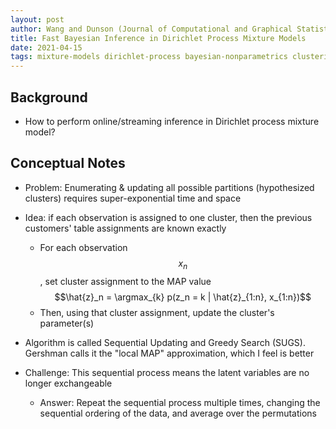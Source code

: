 ```yaml
---
layout: post
author: Wang and Dunson (Journal of Computational and Graphical Statistics 2011)
title: Fast Bayesian Inference in Dirichlet Process Mixture Models
date: 2021-04-15
tags: mixture-models dirichlet-process bayesian-nonparametrics clustering online streaming
---
```


## Background

- How to perform online/streaming inference in Dirichlet process mixture model?

## Conceptual Notes

- Problem: Enumerating & updating all possible partitions (hypothesized clusters)
  requires super-exponential time and space
- Idea: if each observation is assigned to one cluster, then the previous customers'
table assignments are known exactly
  - For each observation  $$x_n$$, set cluster assignment to the MAP value
    $$\hat{z}_n = \argmax_{k} p(z_n = k | \hat{z}_{1:n}, x_{1:n})$$
  - Then, using that cluster assignment, update the cluster's parameter(s)
- Algorithm is called Sequential Updating and Greedy Search (SUGS). Gershman calls it the 
"local MAP" approximation, which I feel is better
    
- Challenge: This sequential process means the latent variables are no longer exchangeable
    - Answer: Repeat the sequential process multiple times, changing the sequential ordering of the data,
      and average over the permutations
